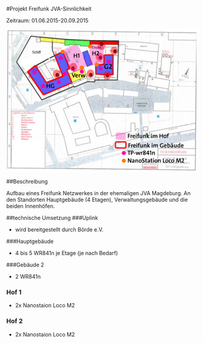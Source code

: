 #Projekt Freifunk JVA-Sinnlichkeit

Zeitraum: 01.06.2015-20.09.2015 

![Karte](https://raw.githubusercontent.com/FreifunkMD/projekte/master/jva-sinnlichkeit/Skizze-JVA-Grundriss-Sinnlichkeit-freifunk.png)

##Beschreibung

Aufbau eines Freifunk Netzwerkes in der ehemaligen JVA Magdeburg. An den Standorten Hauptgebäude (4 Etagen), Verwaltungsgebäude und die beiden Innenhöfen.

##technische Umsetzung
###Uplink
* wird bereitgestellt durch Börde e.V.

###Hauptgebäude
* 4 bis 5 WR841n je Etage (je nach Bedarf)

###Gebäude 2
* 2 WR841n

### Hof 1
* 2x Nanostaion Loco M2

### Hof 2
* 2x Nanostaion Loco M2
